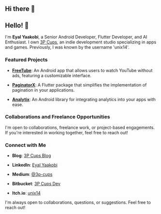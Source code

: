 ## Hi there 👋


## Hello! 👋

I'm **Eyal Yaakobi**, a Senior Android Developer, Flutter Developer, and AI Enthusiast. I own [3P Cups](https://3p-cups.blogspot.com/), an indie development studio specializing in apps and games. Previously, I was known by the username 'unix14'.

### Featured Projects

- **[FreeTube](https://github.com/unix14/FreeTube)**: An Android app that allows users to watch YouTube without ads, featuring a customizable interface.

- **[PaginatorX](https://github.com/unix14/paginatorx)**: A Flutter package that simplifies the implementation of pagination in your applications.

- **[Analytix](https://github.com/unix14/Analytix)**: An Android library for integrating analytics into your apps with ease.

### Collaborations and Freelance Opportunities

I'm open to collaborations, freelance work, or project-based engagements. If you're interested in working together, feel free to reach out!

### Connect with Me

- **Blog**: [3P Cups Blog](https://3p-cups.blogspot.com/)

- **LinkedIn**: [Eyal Yaakobi](https://linkedin.com/in/eyalyaakobi)

- **Medium**: [@3p-cups](https://medium.com/@3p-cups)

- **Bitbucket**: [3P Cups Dev](https://bitbucket.org/3pCupsDev)

- **Itch.io**: [unix14](https://unix14.itch.io/)

I'm always open to collaborations, questions, or suggestions. Feel free to reach out!

<!--
**unix14/unix14** is a ✨ _special_ ✨ repository because its `README.md` (this file) appears on your GitHub profile.

Here are some ideas to get you started:

- 🔭 I’m currently working on ...
- 🌱 I’m currently learning ...
- 👯 I’m looking to collaborate on ...
- 🤔 I’m looking for help with ...
- 💬 Ask me about ...
- 📫 How to reach me: ...
- 😄 Pronouns: ...
- ⚡ Fun fact: ...
-->

